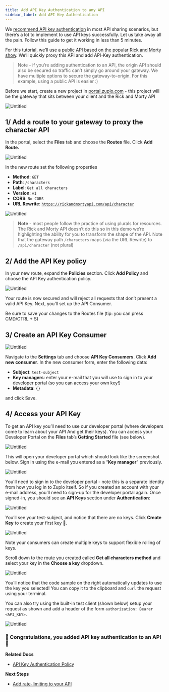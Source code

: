 ```yaml
---
title: Add API Key Authentication to any API
sidebar_label: Add API Key Authentication
---
```


We [recommend API key authentication](/blog/2022/05/03/you-should-be-using-api-keys/) in most API sharing scenarios, but there’s a lot to implement to use API keys successfully. Let us take away all the pain. Follow this guide to get it working in less than 5 minutes.

For this tutorial, we’ll use a [public API based on the popular Rick and Morty show](https://rickandmortyapi.com/). We’ll quickly proxy this API and add API-Key authentication.

> Note - if you’re adding authentication to an API, the origin API should also be secured so traffic can’t simply go around your gateway. We have multiple options to secure the gateway-to-origin. For this example, using a public API is easier :)

Before we start, create a new project in [portal.zuplo.com](https://portal.zuplo.com) - this project will be the gateway that sits between your client and the Rick and Morty API

![Untitled](add-api-key-auth-media/Untitled.png)

## 1/ Add a route to your gateway to proxy the character API

In the portal, select the **Files** tab and choose the **Routes** file. Click **Add Route.**

![Untitled](add-api-key-auth-media/Untitled%201.png)

In the new route set the following properties

- **Method**: `GET`
- **Path**: `/characters`
- **Label**: `Get all characters`
- **Version**: `v1`
- **CORS**: `No CORS`
- **URL** **Rewrite**: [`https://rickandmortyapi.com/api/character`](https://rickandmortyapi.com/api/character)

![Untitled](add-api-key-auth-media/Untitled%202.png)

> **Note** - most people follow the practice of using plurals for resources. The Rick and Morty API doesn’t do this so in this demo we’re highlighting the ability for you to transform the shape of the API. Note that the gateway path `/characters` maps (via the URL Rewrite) to `/api/character` (not plural)

## 2/ Add the API Key policy

In your new route, expand the **Policies** section. Click **Add Policy** and choose the API Key authentication policy.

![Untitled](add-api-key-auth-media/Untitled%203.png)

Your route is now secured and will reject all requests that don’t present a valid API Key. Next, you’ll set up the API Consumer.

Be sure to save your changes to the Routes file (tip: you can press CMD/CTRL + S)

## 3/ Create an API Key Consumer

![Untitled](add-api-key-auth-media/Untitled%204.png)

Navigate to the **Settings** tab and choose **API Key Consumers**. Click **Add new consumer**. In the new consumer form, enter the following data:

- **Subject**: `test-subject`
- **Key managers**: enter your e-mail that you will use to sign in to your developer portal (so you can access your own key!)
- **Metadata**: `{}`

and click Save.

## 4/ Access your API Key

To get an API key you’ll need to use our developer portal (where developers come to learn about your API And get their keys). You can access your Developer Portal on the **Files** tab’s **Getting Started** file (see below).

![Untitled](add-api-key-auth-media/Untitled%205.png)

This will open your developer portal which should look like the screenshot below. Sign in using the e-mail you entered as a “**Key manager**” previously.

![Untitled](add-api-key-auth-media/Untitled%206.png)

You'll need to sign in to the developer portal - note this is a separate identity from how you log in to Zuplo itself. So if you created an account with your e-mail address, you'll need to sign-up for the developer portal again. Once signed-in, you should see an **API Keys** section under **Authentication**:

![Untitled](add-api-key-auth-media/Untitled%207.png)

You’ll see your test-subject, and notice that there are no keys. Click **Create Key** to create your first key 👏.

![Untitled](add-api-key-auth-media/Untitled%208.png)

Note your consumers can create multiple keys to support flexible rolling of keys.

Scroll down to the route you created called **Get all characters method** and select your key in the **Choose a key** dropdown.

![Untitled](add-api-key-auth-media/Untitled%209.png)

You’ll notice that the code sample on the right automatically updates to use the key you selected! You can copy it to the clipboard and `curl` the request using your terminal.

You can also try using the built-in test client (shown below) setup your request as shown and add a header of the form `authorization: Bearer <API_KEY>`.

![Untitled](add-api-key-auth-media/Untitled%2010.png)

### 🎉 Congratulations, you added API key authentication to an API 🥳

**Related Docs**

- [API Key Authentication Policy](../policies/api-key-auth-inbound.md)

**Next Steps**

- [Add rate-limiting to your API](../quickstarts/per-customer-rate-limits.md)
